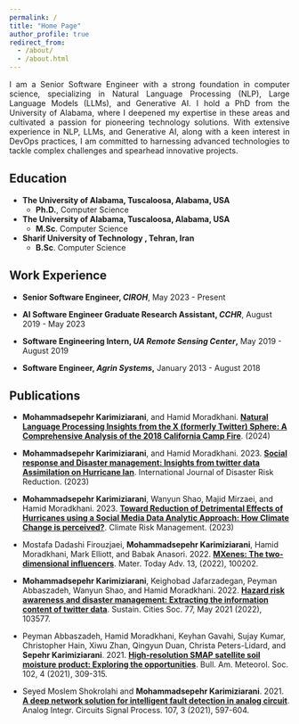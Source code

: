 ```yaml
---
permalink: /
title: "Home Page"
author_profile: true
redirect_from: 
  - /about/
  - /about.html
---
```


<p align="justify">
I am a Senior Software Engineer with a strong foundation in computer science, specializing in Natural Language Processing (NLP), Large Language Models (LLMs), and Generative AI. I hold a PhD from the University of Alabama, where I deepened my expertise in these areas and cultivated a passion for pioneering technology solutions. With extensive experience in NLP, LLMs, and Generative AI, along with a keen interest in DevOps practices, I am committed to harnessing advanced technologies to tackle complex challenges and spearhead innovative projects.
</p>

Education
------
* **The University of Alabama, Tuscaloosa, Alabama, USA** 
    * **Ph.D.**, Computer Science
* **The University of Alabama, Tuscaloosa, Alabama, USA** 
    * **M.Sc**. Computer Science
* **Sharif University of Technology , Tehran, Iran**
    * **B.Sc**. Computer Science

Work Experience
------
* **Senior Software Engineer, _CIROH_**, May 2023 - Present

* **AI Software Engineer Graduate Research Assistant, _CCHR_**, August 2019 - May 2023

* **Software Engineering Intern, _UA Remote Sensing Center_,** May 2019 - August 2019

* **Software Engineer, _Agrin Systems_,** January 2013 - August 2018

Publications
------
* **Mohammadsepehr Karimiziarani**, and Hamid Moradkhani. **[Natural Language Processing Insights from the X (formerly Twitter) Sphere: A Comprehensive Analysis of the 2018 California Camp Fire](https://papers.ssrn.com/sol3/papers.cfm?abstract_id=4911033)**. (2024)

* **Mohammadsepehr Karimiziarani**, and Hamid Moradkhani. 2023. **[Social response and Disaster management: Insights from twitter data Assimilation on Hurricane Ian](https://www.sciencedirect.com/science/article/pii/S221242092300345X)**. International Journal of Disaster Risk Reduction. (2023)

* **Mohammadsepehr Karimiziarani**, Wanyun Shao, Majid Mirzaei, and Hamid Moradkhani. 2023. **[Toward Reduction of Detrimental Effects of Hurricanes using a Social Media Data Analytic Approach: How Climate Change is perceived?](https://www.sciencedirect.com/science/article/pii/S2212096323000062)**. Climate Risk Management. (2023)


* Mostafa Dadashi Firouzjaei, **Mohammadsepehr Karimiziarani**, Hamid Moradkhani, Mark Elliott, and Babak Anasori. 2022. **[MXenes: The two-dimensional influencers](https://www.sciencedirect.com/science/article/pii/S2590049821000722)**. Mater. Today Adv. 13, (2022), 100202.


* **Mohammadsepehr Karimiziarani**, Keighobad Jafarzadegan, Peyman Abbaszadeh, Wanyun Shao, and Hamid Moradkhani. 2022. **[Hazard risk awareness and disaster management: Extracting the information content of twitter data](https://www.sciencedirect.com/science/article/pii/S2210670721008428)**. Sustain. Cities Soc. 77, May 2021 (2022), 103577.

* Peyman Abbaszadeh, Hamid Moradkhani, Keyhan Gavahi, Sujay Kumar, Christopher Hain, Xiwu Zhan, Qingyun Duan, Christa Peters-Lidard, and **Sepehr Karimiziarani**. 2021. **[High-resolution SMAP satellite soil moisture product: Exploring the opportunities](https://journals.ametsoc.org/view/journals/bams/102/4/BAMS-D-21-0016.1.xml)**. Bull. Am. Meteorol. Soc. 102, 4 (2021), 309-315.

* Seyed Moslem Shokrolahi and **Mohammadsepehr Karimiziarani**. 2021. **[A deep network solution for intelligent fault detection in analog circuit](https://link.springer.com/article/10.1007/s10470-020-01732-8)**. Analog Integr. Circuits Signal Process. 107, 3 (2021), 597-604.
